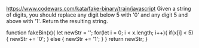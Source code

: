 https://www.codewars.com/kata/fake-binary/train/javascript
Given a string of digits, you should replace any digit below 5 with '0' and any digit 5 and above with '1'. Return the resulting string.

function fakeBin(x){
  let newStr = '';
  for(let i = 0; i < x.length; i++){
    if(x[i] < 5){
      newStr += '0';
    } else {
      newStr += '1';
    }
  }
  return newStr;
}